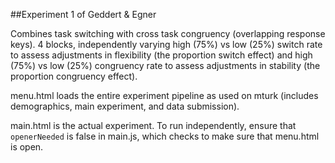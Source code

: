 ##Experiment 1 of Geddert & Egner

Combines task switching with cross task congruency (overlapping response keys). 4 blocks, independently varying high (75%) vs low (25%) switch rate to assess adjustments in flexibility (the proportion switch effect) and high (75%) vs low (25%) congruency rate to assess adjustments in stability (the proportion congruency effect).

menu.html loads the entire experiment pipeline as used on mturk (includes demographics, main experiment, and data submission).

main.html is the actual experiment. To run independently, ensure that `openerNeeded` is false in main.js, which checks to make sure that menu.html is open.
